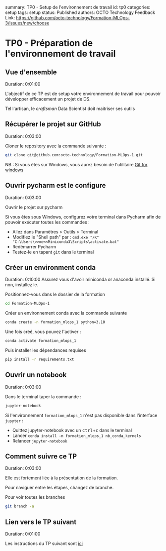 summary: TP0 - Setup de l'environnement de travail
id: tp0
categories: setup
tags: setup
status: Published
authors: OCTO Technology
Feedback Link: https://github.com/octo-technology/Formation-MLOps-3/issues/new/choose

# TP0 - Préparation de l'environnement de travail

## Vue d'ensemble

Duration: 0:01:00

L'objectif de ce TP est de setup votre environnement de travail pour pouvoir développer efficacement un projet de DS.

Tel l'artisan, le _craftsman_ Data Scientist doit maitriser ses outils

## Récupérer le projet sur GitHub

Duration: 0:03:00

Cloner le repository avec la commande suivante : 

```sh
git clone git@github.com:octo-technology/Formation-MLOps-1.git
```

NB : Si vous êtes sur Windows, vous aurez besoin de l'utilitaire [Git for windows](https://gitforwindows.org/)

## Ouvrir pycharm est le configure

Duration: 0:03:00

Ouvrir le projet sur pycharm

Si vous êtes sous Windows, configurez votre terminal dans Pycharm afin de pouvoir exécuter toutes les commandes :

- Allez dans Paramètres > Outils > Terminal
- Modifiez le "Shell path" par : `cmd.exe "/K" "C:\Users\>>me<<Miniconda3\Scripts\activate.bat"`
- Redémarrer Pycharm
- Testez-le en tapant `git` dans le terminal


## Créer un environment conda
Duration: 0:10:00
Assurez vous d'avoir miniconda or anaconda installé. Si non, installez le.

Positionnez-vous dans le dossier de la formation

```sh
cd Formation-MLOps-1
```

Créer un environnement conda avec la commande suivante

```sh
conda create -n formation_mlops_1 python=3.10
```

Une fois créé, vous pouvez l'activer : 

```sh
conda activate formation_mlops_1
```

Puis installer les dépendances requises

```sh
pip install -r requirements.txt
```

## Ouvrir un notebook
Duration: 0:03:00

Dans le terminal taper la commande : 

```sh
jupyter-notebook
```

Si l'environnement `formation_mlops_1` n'est pas disponible dans l'interface `jupyter` :

- Quittez jupyter-notebook avec un <kbd>ctrl</kbd>+<kbd>c</kbd> dans le terminal
- Lancer `conda install -n formation_mlops_1 nb_conda_kernels`
- Relancer `jupyter-notebook`

## Comment suivre ce TP

Duration: 0:03:00


Elle est fortement liée à la présentation de la formation.

Pour naviguer entre les étapes, changez de branche.

Pour voir toutes les branches
```sh
git branch -a
```
## Lien vers le TP suivant

Duration: 0:01:00

Les instructions du TP suivant sont [ici](https://octo-technology.github.io/Formation-MLOps-1/tp1#0)